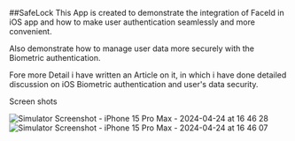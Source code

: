 ##SafeLock
This App is created to demonstrate the integration of FaceId in iOS app and how to make user authentication seamlessly and more convenient.

Also demonstrate how to manage user data more securely with the Biometric authentication.

Fore more Detail i have written an Article on it, in which i have done detailed discussion on iOS Biometric authentication and user's data security.

Screen shots

![Simulator Screenshot - iPhone 15 Pro Max - 2024-04-24 at 16 46 28](https://github.com/cp-divyesh-v/SafeLock/assets/83937721/b19af79f-bf99-46de-bfc3-153087c0b40e)![Simulator Screenshot - iPhone 15 Pro Max - 2024-04-24 at 16 46 07](https://github.com/cp-divyesh-v/SafeLock/assets/83937721/fe8ef7cc-61b5-416d-9fa2-e129523aec5e)
